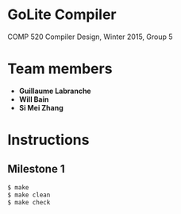 GoLite Compiler
==================
COMP 520 Compiler Design, Winter 2015, Group 5

# Team members
- **Guillaume Labranche** 
- **Will Bain** 
- **Si Mei Zhang** 

# Instructions
## Milestone 1
~~~ sh
$ make
$ make clean
$ make check
~~~
